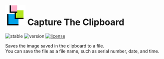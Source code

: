 # ![icon](resources/ctc_icon.png) Capture The Clipboard
![stable](https://img.shields.io/badge/build-passing-success.svg)
![version](https://img.shields.io/badge/version-0.1.0-success.svg)
[![license](https://img.shields.io/badge/license-MIT-blue.svg?style=flat)](LICENSE)

Saves the image saved in the clipboard to a file.  
You can save the file as a file name, such as serial number, date, and time.  

